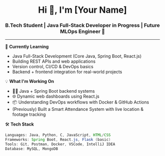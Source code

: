 <h1 align="center">Hi 👋, I'm [Your Name]</h1>
<h3 align="center">B.Tech Student | Java Full-Stack Developer in Progress | Future MLOps Engineer 🚀</h3>

---

🌱 **Currently Learning**  
- Java Full-Stack Development (Core Java, Spring Boot, React.js)  
- Building REST APIs and web applications  
- Version control, CI/CD & DevOps basics  
- Backend + frontend integration for real-world projects  

💡 **What I'm Working On**  
- 🧑‍💻 Java + Spring Boot backend systems  
- 🌐 Dynamic web dashboards using React.js  
- 📦 Understanding DevOps workflows with Docker & GitHub Actions  
- (Previously) Built a Smart Attendance System with live location & footage tracking  

🛠 **Tech Stack**  
```java
Languages: Java, Python, C, JavaScript, HTML/CSS
Frameworks: Spring Boot, React.js, Flask (basic)
Tools: Git, Postman, Docker, VSCode, IntelliJ IDEA
Database: MySQL, MongoDB
